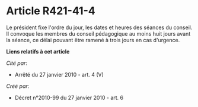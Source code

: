 # Article R421-41-4

Le président fixe l'ordre du jour, les dates et heures des séances du conseil. Il convoque les membres du conseil pédagogique
au moins huit jours avant la séance, ce délai pouvant être ramené à trois jours en cas d'urgence.

**Liens relatifs à cet article**

_Cité par_:

  - Arrêté du 27 janvier 2010 - art. 4 (V)

_Créé par_:

  - Décret n°2010-99 du 27 janvier 2010 - art. 6
